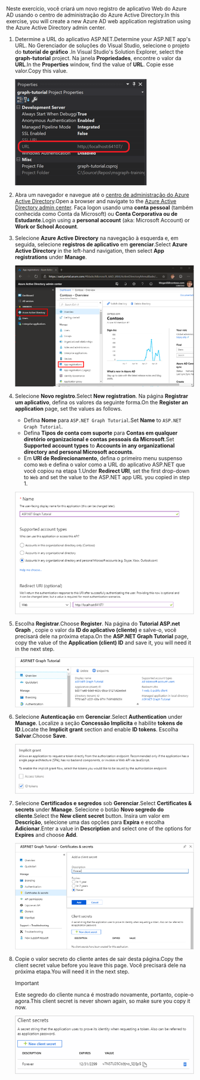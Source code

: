 <!-- markdownlint-disable MD002 MD041 -->

<span data-ttu-id="d8bc7-101">Neste exercício, você criará um novo registro de aplicativo Web do Azure AD usando o centro de administração do Azure Active Directory.</span><span class="sxs-lookup"><span data-stu-id="d8bc7-101">In this exercise, you will create a new Azure AD web application registration using the Azure Active Directory admin center.</span></span>

1. <span data-ttu-id="d8bc7-102">Determine a URL do aplicativo ASP.NET.</span><span class="sxs-lookup"><span data-stu-id="d8bc7-102">Determine your ASP.NET app's URL.</span></span> <span data-ttu-id="d8bc7-103">No Gerenciador de soluções do Visual Studio, selecione o projeto do **tutorial de gráfico** .</span><span class="sxs-lookup"><span data-stu-id="d8bc7-103">In Visual Studio's Solution Explorer, select the **graph-tutorial** project.</span></span> <span data-ttu-id="d8bc7-104">Na janela **Propriedades**, encontre o valor da **URL**.</span><span class="sxs-lookup"><span data-stu-id="d8bc7-104">In the **Properties** window, find the value of **URL**.</span></span> <span data-ttu-id="d8bc7-105">Copie esse valor.</span><span class="sxs-lookup"><span data-stu-id="d8bc7-105">Copy this value.</span></span>

    ![Captura de tela da janela Propriedades do Visual Studio](./images/vs-project-url.png)

1. <span data-ttu-id="d8bc7-107">Abra um navegador e navegue até o [centro de administração do Azure Active Directory](https://aad.portal.azure.com).</span><span class="sxs-lookup"><span data-stu-id="d8bc7-107">Open a browser and navigate to the [Azure Active Directory admin center](https://aad.portal.azure.com).</span></span> <span data-ttu-id="d8bc7-108">Faça logon usando uma **conta pessoal** (também conhecida como Conta da Microsoft) ou **Conta Corporativa ou de Estudante**.</span><span class="sxs-lookup"><span data-stu-id="d8bc7-108">Login using a **personal account** (aka: Microsoft Account) or **Work or School Account**.</span></span>

1. <span data-ttu-id="d8bc7-109">Selecione **Azure Active Directory** na navegação à esquerda e, em seguida, selecione **registros de aplicativo** em **gerenciar**.</span><span class="sxs-lookup"><span data-stu-id="d8bc7-109">Select **Azure Active Directory** in the left-hand navigation, then select **App registrations** under **Manage**.</span></span>

    ![<span data-ttu-id="d8bc7-110">Uma captura de tela dos registros de aplicativo</span><span class="sxs-lookup"><span data-stu-id="d8bc7-110">A screenshot of the App registrations</span></span> ](./images/aad-portal-app-registrations.png)

1. <span data-ttu-id="d8bc7-111">Selecione **Novo registro**.</span><span class="sxs-lookup"><span data-stu-id="d8bc7-111">Select **New registration**.</span></span> <span data-ttu-id="d8bc7-112">Na página **Registrar um aplicativo**, defina os valores da seguinte forma.</span><span class="sxs-lookup"><span data-stu-id="d8bc7-112">On the **Register an application** page, set the values as follows.</span></span>

    - <span data-ttu-id="d8bc7-113">Defina **Nome** para `ASP.NET Graph Tutorial`.</span><span class="sxs-lookup"><span data-stu-id="d8bc7-113">Set **Name** to `ASP.NET Graph Tutorial`.</span></span>
    - <span data-ttu-id="d8bc7-114">Defina **Tipos de conta com suporte** para **Contas em qualquer diretório organizacional e contas pessoais da Microsoft**.</span><span class="sxs-lookup"><span data-stu-id="d8bc7-114">Set **Supported account types** to **Accounts in any organizational directory and personal Microsoft accounts**.</span></span>
    - <span data-ttu-id="d8bc7-115">Em **URI de Redirecionamento**, defina o primeiro menu suspenso como `Web` e defina o valor como a URL do aplicativo ASP.NET que você copiou na etapa 1.</span><span class="sxs-lookup"><span data-stu-id="d8bc7-115">Under **Redirect URI**, set the first drop-down to `Web` and set the value to the ASP.NET app URL you copied in step 1.</span></span>

    ![Uma captura de tela da página registrar um aplicativo](./images/aad-register-an-app.png)

1. <span data-ttu-id="d8bc7-117">Escolha **Registrar**.</span><span class="sxs-lookup"><span data-stu-id="d8bc7-117">Choose **Register**.</span></span> <span data-ttu-id="d8bc7-118">Na página do **Tutorial ASP.net Graph** , copie o valor da **ID do aplicativo (cliente)** e salve-o, você precisará dele na próxima etapa.</span><span class="sxs-lookup"><span data-stu-id="d8bc7-118">On the **ASP.NET Graph Tutorial** page, copy the value of the **Application (client) ID** and save it, you will need it in the next step.</span></span>

    ![Uma captura de tela da ID do aplicativo do novo registro de aplicativo](./images/aad-application-id.png)

1. <span data-ttu-id="d8bc7-120">Selecione **Autenticação** em **Gerenciar**.</span><span class="sxs-lookup"><span data-stu-id="d8bc7-120">Select **Authentication** under **Manage**.</span></span> <span data-ttu-id="d8bc7-121">Localize a seção **Concessão Implícita** e habilite **tokens de ID**.</span><span class="sxs-lookup"><span data-stu-id="d8bc7-121">Locate the **Implicit grant** section and enable **ID tokens**.</span></span> <span data-ttu-id="d8bc7-122">Escolha **Salvar**.</span><span class="sxs-lookup"><span data-stu-id="d8bc7-122">Choose **Save**.</span></span>

    ![Uma captura de tela da seção Grant implícita](./images/aad-implicit-grant.png)

1. <span data-ttu-id="d8bc7-124">Selecione **Certificados e segredos** sob **Gerenciar**.</span><span class="sxs-lookup"><span data-stu-id="d8bc7-124">Select **Certificates & secrets** under **Manage**.</span></span> <span data-ttu-id="d8bc7-125">Selecione o botão **Novo segredo do cliente**.</span><span class="sxs-lookup"><span data-stu-id="d8bc7-125">Select the **New client secret** button.</span></span> <span data-ttu-id="d8bc7-126">Insira um valor em **Descrição**, selecione uma das opções para **Expira** e escolha **Adicionar**.</span><span class="sxs-lookup"><span data-stu-id="d8bc7-126">Enter a value in **Description** and select one of the options for **Expires** and choose **Add**.</span></span>

    ![Uma captura de tela da caixa de diálogo Adicionar um segredo do cliente](./images/aad-new-client-secret.png)

1. <span data-ttu-id="d8bc7-128">Copie o valor secreto do cliente antes de sair desta página.</span><span class="sxs-lookup"><span data-stu-id="d8bc7-128">Copy the client secret value before you leave this page.</span></span> <span data-ttu-id="d8bc7-129">Você precisará dele na próxima etapa.</span><span class="sxs-lookup"><span data-stu-id="d8bc7-129">You will need it in the next step.</span></span>

    > [!IMPORTANT]
    > <span data-ttu-id="d8bc7-130">Este segredo do cliente nunca é mostrado novamente, portanto, copie-o agora.</span><span class="sxs-lookup"><span data-stu-id="d8bc7-130">This client secret is never shown again, so make sure you copy it now.</span></span>

    ![Uma captura de tela do novo segredo do cliente recentemente adicionado](./images/aad-copy-client-secret.png)